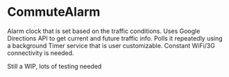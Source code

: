 # CommuteAlarm
Alarm clock that is set based on the traffic conditions. Uses Google Directions API to get current and future traffic info. Polls it repeatedly using a background Timer service that is user customizable. Constant WiFi/3G connectivity is needed.

Still a WIP, lots of testing needed
